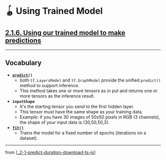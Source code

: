 # 🪀 Using Trained Model

## [**2.1.6.** Using our trained model to make predictions](https://livebook.manning.com/book/deep-learning-with-javascript/chapter-2/81)

---

## **Vocabulary**

- [<b>`predict()`</b>](https://js.tensorflow.org/api/latest/#tf.LayersModel.predict)
  - both `tf.LayersModel` and `tf.GraphModel` provide the unified `predict()` method to support inference.
  - This method takes one or more tensors as in put and returns one or more tensors as the inference result.
- <b>`inputShape`</b>
  - It's the starting tensor you send to the first hidden layer.
  - This tensor must have the same shape as your training data.
  - Example: if you have 30 images of 50x50 pixels in RGB (3 channels), the shape of your input data is (30,50,50,3).
- [<b>`fit()`</b>](https://js.tensorflow.org/api/latest/#tf.LayersModel.fit)
  - Trains the model for a fixed number of epochs (iterations on a dataset).

<link rel="stylesheet" type="text/css" media="all" href="../../../assets/css/custom.css" />

---

from [[_2-1-predict-duration-download-ts-js]]

[//begin]: # "Autogenerated link references for markdown compatibility"
[_2-1-predict-duration-download-ts-js]: _2-1-predict-duration-download-ts-js.md "🪀 Predict TF.js Download"
[//end]: # "Autogenerated link references"
